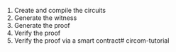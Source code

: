 1. Create and compile the circuits
2. Generate the witness
3. Generate the proof
4. Verify the proof
5. Verify the proof via a smart contract# circom-tutorial
